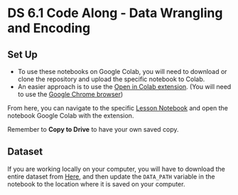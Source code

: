 # DS 6.1 Code Along - Data Wrangling and Encoding

## Set Up

- To use these notebooks on Google Colab, you will need to download or clone the repository and upload the specific notebook to Colab.
- An easier approach is to use the [Open in Colab extension](https://chrome.google.com/webstore/detail/open-in-colab/iogfkhleblhcpcekbiedikdehleodpjo?hl=en). (You will need to use the [Google Chrome browser](https://www.google.com/chrome/))

From here, you can navigate to the specific [Lesson Notebook](https://github.com/bloominstituteoftechnology/ds_code_along_unit_2/blob/main/DS_6.1_Data_Wrangling_and_Encoding/starter_notebook/DS_6.1-Learner.ipynb) and open the notebook Google Colab with the extension.

Remember to **Copy to Drive** to have your own saved copy.

## Dataset

If you are working locally on your computer, you will have to download the entire dataset from [Here](https://github.com/bloominstituteoftechnology/ds_code_along_unit_2/tree/main/data/restoremasters), and then update the ```DATA_PATH``` variable in the notebook to the location where it is saved on your computer. 

